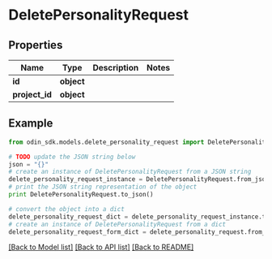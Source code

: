 # DeletePersonalityRequest


## Properties

Name | Type | Description | Notes
------------ | ------------- | ------------- | -------------
**id** | **object** |  | 
**project_id** | **object** |  | 

## Example

```python
from odin_sdk.models.delete_personality_request import DeletePersonalityRequest

# TODO update the JSON string below
json = "{}"
# create an instance of DeletePersonalityRequest from a JSON string
delete_personality_request_instance = DeletePersonalityRequest.from_json(json)
# print the JSON string representation of the object
print DeletePersonalityRequest.to_json()

# convert the object into a dict
delete_personality_request_dict = delete_personality_request_instance.to_dict()
# create an instance of DeletePersonalityRequest from a dict
delete_personality_request_form_dict = delete_personality_request.from_dict(delete_personality_request_dict)
```
[[Back to Model list]](../README.md#documentation-for-models) [[Back to API list]](../README.md#documentation-for-api-endpoints) [[Back to README]](../README.md)



